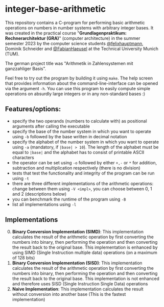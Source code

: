# integer-base-arithmetic
This repository contains a C-program for performing basic arithmetic operations on numbers in number systems with arbitrary integer bases.
It was created in the practical course "**Grundlagenpraktikum: Rechnerarchitektur (GRA)**" (computer architecture) in the summer semester 2023 by the computer science students [@felixhauptmann](https://github.com/felixhauptmann), Dominik Schneider and [@FabianHaeusel](https://github.com/FabianHaeusel) at the Technical University Munich (TUM).

The german project title was "Arithmetik in Zahlensystemen mit ganzzahliger Basis".

Feel free to try out the program by building it using `make`. The help screen that provides information about the command-line-interface can be opened via the argument `-h`.
You can use this program to easily compute simple operations on absurdly large integers or in any non-standard bases :)

## Features/options:
- specify the two operands (numbers to calculate with) as positional arguments after calling the executable
- specify the base of the number system in which you want to operate using `-b` followed by the base written in decimal notation
- specify the alphabet of the number system in which you want to operate using `-a` (mandatory, if `|base| > 10`). The length of the alphabet must be equal to `|base|` and the alphabet has to consist of printable ASCII characters
- the operator can be set using `-o` followed by either `+,-` or `*` for addition, subtraction and multiplication respectively (there is no division)
- tests that test the functionality and integrity of the program can be run using `-t`
- there are three different implementations of the arithmetic operations: change between them using `-V <impl>`, you can choose between 0, 1 and 2 (descriptions below)
- you can benchmark the runtime of the program using `-B`
- list all implementations using `-l`

## Implementations
0. **Binary Conversion Implementation (SIMD)**: This implementation calculates the result of the arithmetic operation by first converting the numbers into binary, then performing the operation and then converting the result back to the original base. This implementation is enhanced by using SIMD (Single Instruction multiple data) operations (on a maximum of 128 bits)
1. **Binary Conversion Implementation (SISD)**: This implementation calculates the result of the arithmetic operation by first converting the numbers into binary, then performing the operation and then converting the result back to the original base. This implementation is not enhanced and therefore uses SISD (Single Instruction Single Data) operations
2. **Naive Implementation**: This implementation calculates the result without conversion into another base (This is the fastest implementation)
